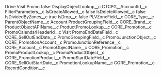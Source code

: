 <?xml version="1.0" encoding="UTF-8"?>
<CustomMetadata xmlns="http://soap.sforce.com/2006/04/metadata" xmlns:xsi="http://www.w3.org/2001/XMLSchema-instance" xmlns:xsd="http://www.w3.org/2001/XMLSchema">
    <label>Drive Visit Promo</label>
    <protected>false</protected>
    <values>
        <field>DisplayObjectLookup__c</field>
        <value xsi:type="xsd:string">CTCPG__AccountId__c</value>
    </values>
    <values>
        <field>FilterParameters__c</field>
        <value xsi:nil="true"/>
    </values>
    <values>
        <field>IsCreateAllowed__c</field>
        <value xsi:type="xsd:boolean">false</value>
    </values>
    <values>
        <field>IsDeleteAllowed__c</field>
        <value xsi:type="xsd:boolean">false</value>
    </values>
    <values>
        <field>IsDividedByZones__c</field>
        <value xsi:type="xsd:boolean">true</value>
    </values>
    <values>
        <field>IsDrop__c</field>
        <value xsi:type="xsd:boolean">false</value>
    </values>
    <values>
        <field>PLVZoneField__c</field>
        <value xsi:type="xsd:string">CORE_Type__c</value>
    </values>
    <values>
        <field>ParentObjectName__c</field>
        <value xsi:type="xsd:string">Account</value>
    </values>
    <values>
        <field>ProductGroupingField__c</field>
        <value xsi:type="xsd:string">CORE_Brand__c</value>
    </values>
    <values>
        <field>ProductObjectAPIName__c</field>
        <value xsi:nil="true"/>
    </values>
    <values>
        <field>ProductPromoLookup__c</field>
        <value xsi:type="xsd:string">CORE_Promotion__c</value>
    </values>
    <values>
        <field>PromoCalendarHeaderId__c</field>
        <value xsi:type="xsd:string">Visit</value>
    </values>
    <values>
        <field>PromoEndDateField__c</field>
        <value xsi:type="xsd:string">CORE_SellOutEndDate__c</value>
    </values>
    <values>
        <field>PromoGroupingField__c</field>
        <value xsi:nil="true"/>
    </values>
    <values>
        <field>PromoJunctionObject__c</field>
        <value xsi:type="xsd:string">CORE_PromotionAccount__c</value>
    </values>
    <values>
        <field>PromoJunctionReference__c</field>
        <value xsi:type="xsd:string">CORE_Account__c</value>
    </values>
    <values>
        <field>PromoObjectName__c</field>
        <value xsi:type="xsd:string">CORE_Promotion__c</value>
    </values>
    <values>
        <field>PromoProductLookup__c</field>
        <value xsi:nil="true"/>
    </values>
    <values>
        <field>PromoProductObject__c</field>
        <value xsi:type="xsd:string">CORE_PromotionProduct__c</value>
    </values>
    <values>
        <field>PromoStartDateField__c</field>
        <value xsi:type="xsd:string">CORE_SellOutStartDate__c</value>
    </values>
    <values>
        <field>PromotionLookupName__c</field>
        <value xsi:type="xsd:string">CORE_Promotion__c</value>
    </values>
    <values>
        <field>RecordCondition__c</field>
        <value xsi:nil="true"/>
    </values>
</CustomMetadata>
